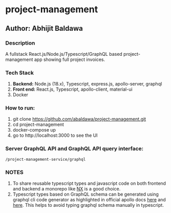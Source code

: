 # project-management
## Author: Abhijit Baldawa

### Description
A fullstack React.js/Node.js/Typescript/GraphQL based project-management app showing full project invoices.

### Tech Stack
1. **Backend:** Node.js (18.x), Typescript, express.js, apollo-server, graphql
2. **Front end:** React.js, Typescript, apollo-client, material-ui
3. Docker

### How to run:
1. git clone https://github.com/abaldawa/project-management.git
2. cd project-management
3. docker-compose up
4. go to http://localhost:3000 to see the UI

### Server GraphQL API and GraphQL API query interface:
`/project-management-service/graphql`

### NOTES
1. To share reusable typescript types and javascript code on both frontend and backend a monorepo like [NX](https://nx.dev/)
   is a good choice.
2. Typescript types based on GraphQL schema can be generated using graphql cli code generator as highlighted in official
   apollo docs [here](https://www.apollographql.com/docs/react/development-testing/static-typing/) and [here](https://www.apollographql.com/docs/apollo-server/workflow/generate-types/).
   This helps to avoid typing graphql schema manually in typescript.
   
